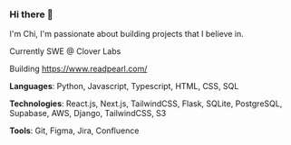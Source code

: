 ### Hi there 👋

 I'm Chi, I'm passionate about building projects that I believe in.

 Currently SWE @ Clover Labs
 
 Building https://www.readpearl.com/
    
**Languages**: Python, Javascript, Typescript, HTML, CSS, SQL

**Technologies**: React.js, Next.js, TailwindCSS, Flask, SQLite, PostgreSQL, Supabase, AWS, Django, TailwindCSS, S3

**Tools**:  Git, Figma, Jira, Confluence
  

  
<!--
**qimcis/qimcis** is a ✨ _special_ ✨ repository because its `README.md` (this file) appears on your GitHub profile.

Here are some ideas to get you started:

- 🔭 I’m currently working on ...
- 🌱 I’m currently learning ...
- 👯 I’m looking to collaborate on ...
- 🤔 I’m looking for help with ...
- 💬 Ask me about ...
- 📫 How to reach me: ...
- 😄 Pronouns: ...
- ⚡ Fun fact: ...
-->
